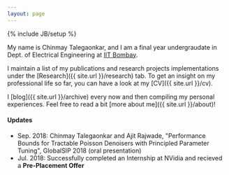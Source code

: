 ```yaml
---
layout: page
---
```

{% include JB/setup %}

My name is Chinmay Talegaonkar, and I am a final year undergraudate in Dept. of Electrical Engineering at [IIT Bombay](https://www.ee.iitb.ac.in/web). 

I maintain a list of my publications and research projects implementations under the [Research]({{ site.url }}/research) tab. To get an insight on my professional life so far, you can have a look at my [CV]({{ site.url }}/cv).

I [blog]({{ site.url }}/archive) every now and then compiling my personal experiences. Feel free to read a bit [more about me]({{ site.url }}/about)!

#### Updates

* Sep. 2018: Chinmay Talegaonkar and Ajit Rajwade, "Performance Bounds for Tractable Poisson Denoisers with Principled Parameter Tuning", 	GlobalSIP 2018 (oral presentation)
* Jul. 2018: Successfully completed an Internship at NVidia and recieved a **Pre-Placement Offer**
<!-- * Jul. 2018: new [preprint](https://arxiv.org/abs/1807.06234) on hierarchical multitask learning
* Jun. 2018: new blogs on [grad resources]({% post_url 2018-05-30-grad-resources %}), [IIT Bombay CS opportunities]({% post_url 2018-06-05-cs-opportunities %}) and [crowdsourcing]({% post_url 2018-06-02-crowd-sourcing %})
* Apr. 2018: presented [paper](https://arxiv.org/abs/1710.10398) on CNNs for end-to-end speech recognition at ICASSP 2018
* Apr. 2018: will be joining UMass Amherst as a CS PhD student in Fall 2018 -->